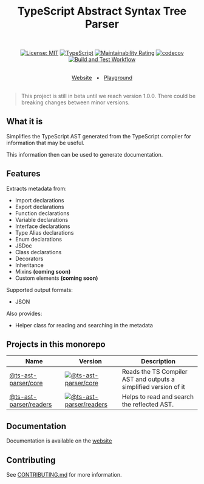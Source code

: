 <h1 style="text-align: center; border-bottom: none" align="center">
    <div>TypeScript Abstract Syntax Tree Parser</div>
</h1>

<br/>

<div style="text-align: center" align="center">

[![License: MIT](https://img.shields.io/badge/License-MIT-yellow.svg)](https://opensource.org/licenses/MIT)
[![TypeScript](https://img.shields.io/badge/%3C%2F%3E-TypeScript-%230074c1.svg)](https://www.typescriptlang.org/)
[![Maintainability Rating](https://sonarcloud.io/api/project_badges/measure?project=jordimarimon_ts-ast-parser&metric=sqale_rating)](https://sonarcloud.io/summary/new_code?id=jordimarimon_ts-ast-parser)
[![codecov](https://codecov.io/gh/jordimarimon/ts-ast-parser/branch/main/graph/badge.svg?token=DMIFUI10V9)](https://codecov.io/gh/jordimarimon/ts-ast-parser)
[![Build and Test Workflow](https://github.com/jordimarimon/ts-ast-parser/actions/workflows/build.yml/badge.svg)](https://github.com/jordimarimon/ts-ast-parser/blob/main/.github/workflows/build.yml)

</div>

<br/>

<div style="text-align: center;" align="center">
  <a href="https://jordimarimon.github.io/ts-ast-parser">Website</a>
  <span>&nbsp;&nbsp;•&nbsp;&nbsp;</span>
  <a href="https://jordimarimon.github.io/ts-ast-parser/playground/">Playground</a>
</div>

<br/>

> This project is still in beta until we reach version 1.0.0. There could be breaking changes between minor versions.

## What it is

Simplifies the TypeScript AST generated from the TypeScript compiler for information that may be useful.

This information then can be used to generate documentation.

## Features

Extracts metadata from:

- Import declarations
- Export declarations
- Function declarations
- Variable declarations
- Interface declarations
- Type Alias declarations
- Enum declarations
- JSDoc
- Class declarations
- Decorators
- Inheritance
- Mixins **(coming soon)**
- Custom elements **(coming soon)**

Supported output formats:

- JSON

Also provides:

- Helper class for reading and searching in the metadata

## Projects in this monorepo

| Name                                         | Version                                                                                                                                    | Description                                                      |
|----------------------------------------------|--------------------------------------------------------------------------------------------------------------------------------------------|------------------------------------------------------------------|
| [@ts-ast-parser/core](./packages/core)       | [![@ts-ast-parser/core](https://img.shields.io/npm/v/@ts-ast-parser/core.svg)](https://www.npmjs.com/package/@ts-ast-parser/core)          | Reads the TS Compiler AST and outputs a simplified version of it |
| [@ts-ast-parser/readers](./packages/readers) | [![@ts-ast-parser/readers](https://img.shields.io/npm/v/@ts-ast-parser/readers.svg)](https://www.npmjs.com/package/@ts-ast-parser/readers) | Helps to read and search the reflected AST.                      |

## Documentation

Documentation is available on the [website](https://jordimarimon.github.io/ts-ast-parser)

## Contributing

See [CONTRIBUTING.md](CONTRIBUTING.md) for more information.
